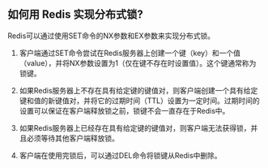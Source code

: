 ## 如何用 Redis 实现分布式锁?

Redis可以通过使用SET命令的NX参数和EX参数来实现分布式锁。

1. 客户端通过SET命令尝试在Redis服务器上创建一个键（key）和一个值（value），并将NX参数设置为1（仅在键不存在时设置值）。这个键通常称为锁键。

2. 如果Redis服务器上不存在具有给定键的键值对，则客户端创建一个具有给定键和值的新键值对，并将它的过期时间（TTL）设置为一定时间。过期时间的设置可以保证在客户端释放锁之前，锁键不会一直存在于Redis中。

3. 如果Redis服务器上已经存在具有给定键的键值对，则客户端无法获得锁，并且必须等待其他客户端释放锁。

4. 客户端在使用完锁后，可以通过DEL命令将锁键从Redis中删除。
